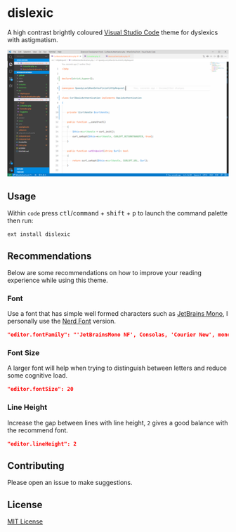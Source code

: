 # dislexic

A high contrast brightly coloured [Visual Studio Code](https://code.visualstudio.com/) theme for dyslexics with astigmatism.

![Theme Screenshot](dislexic_v0_0_1.png)

## Usage

Within `code` press <kbd>ctl</kbd>/<kbd>command</kbd> + <kbd>shift</kbd> + <kbd>p</kbd> to launch the command palette then run:

```shell
ext install dislexic
```

## Recommendations

Below are some recommendations on how to improve your reading experience while using this theme.

### Font

Use a font that has simple well formed characters such as [JetBrains
Mono](https://www.jetbrains.com/lp/mono/), I personally use the [Nerd Font](https://www.nerdfonts.com/) version.

```json
"editor.fontFamily": "'JetBrainsMono NF', Consolas, 'Courier New', monospace"
```

### Font Size

A larger font will help when trying to distinguish between letters and reduce some cognitive load.

```json
"editor.fontSize": 20
```

### Line Height

Increase the gap between lines with line height, `2` gives a good balance with the recommend font.

```json
"editor.lineHeight": 2
```

## Contributing
Please open an issue to make suggestions.

## License
[MIT License](https://github.com/SpeedyLom/dislexic-vscode/blob/master/LICENSE)
